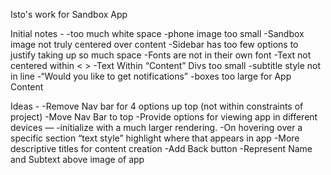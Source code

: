 Isto's work for Sandbox App

Initial notes - 
-too much white space
-phone image too small 
-Sandbox image not truly centered over content
-Sidebar has too few options to justify taking up so much space
-Fonts are not in their own font
-Text not centered within < >
-Text Within “Content” Divs too small
-subtitle style not in line
-“Would you like to get notifications”
-boxes too large for App Content


Ideas - 
-Remove Nav bar for 4 options up top (not within constraints of project)
	-Move Nav Bar to top
-Provide options for viewing app in different devices — 
	-initialize with a much larger rendering.
-On hovering over a specific section “text style” highlight where that appears in app
-More descriptive titles for content creation
-Add Back button
-Represent Name and Subtext above image of app
